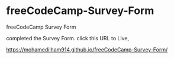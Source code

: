 # freeCodeCamp-Survey-Form
freeCodeCamp Survey Form

completed the Survey Form.
click this URL to Live,

https://mohamedilham914.github.io/freeCodeCamp-Survey-Form/
